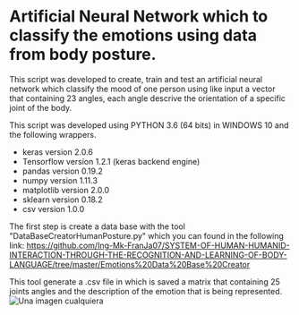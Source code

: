 # Artificial Neural Network which to classify the emotions using data from body posture.

This script was developed to create, train and test an artificial neural network which classify the mood of one person using like input 
a vector that containing 23 angles, each angle descrive the orientation of a specific joint of the body. 

This script was developed using PYTHON 3.6 (64 bits) in WINDOWS 10 and the following wrappers.

- keras version 2.0.6
- Tensorflow version 1.2.1 (keras backend engine)
- pandas version 0.19.2
- numpy version 1.11.3
- matplotlib version 2.0.0
- sklearn version 0.18.2
- csv version 1.0.0

The first step is create a data base with the tool "DataBaseCreatorHumanPosture.py" which you can found in the following link:
https://github.com/Ing-Mk-FranJa07/SYSTEM-OF-HUMAN-HUMANID-INTERACTION-THROUGH-THE-RECOGNITION-AND-LEARNING-OF-BODY-LANGUAGE/tree/master/Emotions%20Data%20Base%20Creator

This tool generate a .csv file in which is saved a matrix that containing 25 joints angles and the description of the emotion that is 
being represented.
![Una imagen cualquiera](http://dummyimage.com/150 "De 150 x 150 píxeles")






